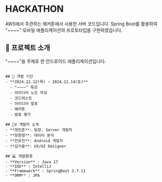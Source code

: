 # HACKATHON
AWS에서 주관하는 해커톤에서 사용한 서버 코드입니다. Spring Boot를 활용하여 "~~~~" 모바일 애플리케이션의 프로토타입을 구현하였습니다.

## 📝 프로젝트 소개
"~~~~"을 주제로 한 안드로이드 애플리케이션입니다.
~~~~ 위해 ~~~~을 비교/분석하는 플랫폼을 제작해보았습니다.

## 📅 개발 기간
- **2024.12.12(목) ~ 2024.12.14(토)**  
  - "~~~~" 특강  
  - 아이디어 노트 작성  
  - 코드테스트  
  - 아이디어 발표  
  - 해커톤  
  - 발표 평가  

## 🙋‍♀️ 개발자 소개
- **정민준**: 팀장, Server 개발자  
- **장원영**: 데이터 분석  
- **안유진**: Android 개발자  
- **김가을**: UX/UI Designer

## 💻 개발환경
- **Version** : Java 17
- **IDE** : IntelliJ
- **Framework** : SpringBoot 2.7.11
- **ORM** : JPA
